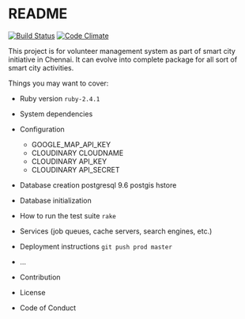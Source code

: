 # README

[![Build Status](https://travis-ci.org/rajbharath/swasm.svg?branch=master)](https://travis-ci.org/rajbharath/swasm)
[![Code Climate](https://codeclimate.com/github/rajbharath/swasm/badges/gpa.svg)](https://codeclimate.com/github/rajbharath/swasm)

This project is for volunteer management system as part of smart city initiative in Chennai. It can evolve into complete package for all sort of smart city activities.

Things you may want to cover:

* Ruby version
  ``` ruby-2.4.1 ```

* System dependencies

* Configuration
  - GOOGLE_MAP_API_KEY
  - CLOUDINARY CLOUDNAME
  - CLOUDINARY API_KEY
  - CLOUDINARY API_SECRET
* Database creation
postgresql 9.6
postgis
hstore


* Database initialization

* How to run the test suite
  ``` rake ```

* Services (job queues, cache servers, search engines, etc.)

* Deployment instructions
  ``` git push prod master ```

* ...

* Contribution
* License
* Code of Conduct
